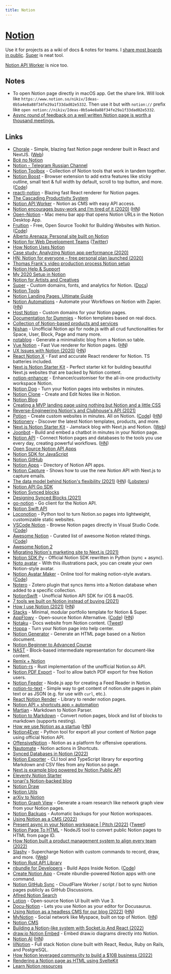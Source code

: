 ```yaml
---
title: Notion
---
```


# [Notion](https://www.notion.so)

Use it for projects as a wiki of docs & notes for teams. I [share most boards in public](../sharing/my-notion.md). [Super](https://super.so/) is neat tool.

[Notion API Worker](https://github.com/splitbee/notion-api-worker) is nice too.

## Notes

- To open Notion page directly in macOS app. Get the share link. Will look like `https://www.notion.so/nikiv/Ideas-0b5a4e8a88f34fe29a1f33dad02e5332`. Then use it but with `notion://` prefix like `open notion://nikiv/Ideas-0b5a4e8a88f34fe29a1f33dad02e5332`.
- [Async round of feedback on a well written Notion page is worth a thousand meetings.](https://twitter.com/linuz90/status/1440275848200802310)

## Links

- [Chorale](https://github.com/samwightt/chorale-renderer) - Simple, blazing fast Notion page renderer built in React and NextJS. ([Web](https://chorale.app/))
- [Всё по Notion](https://www.notion.so/Notion-f28f32adbfde4e4695c60587262e1044)
- [Notion - Telegram Russian Channel](https://t.me/notiongo)
- [Notion Toolbox](https://github.com/kevinjalbert/notion-toolbox) - Collection of Notion tools that work in tandem together.
- [Notion Boost](https://gourav.io/notion-boost) - Browser extension to add extra features like sticky outline, small text & full width by default, scroll to top button, and more. ([Code](https://github.com/GorvGoyl/Notion-Boost-browser-extension))
- [reacti-notion](https://github.com/splitbee/react-notion) - Blazing fast React renderer for Notion pages.
- [The Cascading Productivity System](https://jmulholland.com/cascading-productivity-system/)
- [Notion API Worker](https://github.com/splitbee/notion-api-worker) - Notion as CMS with easy API access.
- [Notion encourages busy-work and I’m tired of it (2020)](https://medium.com/diesdas-direct/notion-encourages-busy-work-and-im-tired-of-it-b1e049edb663) ([HN](https://news.ycombinator.com/item?id=23050204))
- [Open-Notion](https://github.com/neversitdull/Open-Notion) - Mac menu bar app that opens Notion URLs in the Notion Desktop App.
- [Fruition](https://fruitionsite.com/) - Free, Open Source Toolkit for Building Websites with Notion. ([Code](https://github.com/stephenou/fruitionsite))
- [Alberto Arenaza: Personal site built on Notion](https://albertoarenaza.com/)
- [Notion for Web Development Teams](https://css-tricks.com/video-screencasts/186-notion-for-web-development-teams/) ([Twitter](https://twitter.com/chriscoyier/status/1260991618716274689))
- [How Notion Uses Notion](https://www.notion.so/How-Notion-Uses-Notion-616f41d2f5124f3185cf1c36d267c07e)
- [Case study: Analyzing Notion app performance (2020)](https://3perf.com/blog/notion/)
- [HN: Notion for everyone – free personal plan launched (2020)](https://news.ycombinator.com/item?id=23236786)
- [Thomas Frank's video production process Notion setup](https://www.notion.so/customers/thomasfrank)
- [Notion Help & Support](https://www.notion.so/Help-Support-e040febf70a94950b8620e6f00005004)
- [My 2020 Setup in Notion](https://joeyabanks.io/notes/my-2020-setup-in-notion)
- [Notion for Artists and Creatives](https://flowarte.com/notion-for-artists-and-creatives/)
- [Super](https://super.so/) - Custom domains, fonts, and analytics for Notion. ([Docs](https://docs.super.so/))
- [Notion Tools](https://www.notion.so/Notion-Tools-25d054da911344199cdf403cc04f317c)
- [Notion Landing Pages, Ultimate Guide](https://optemization.com/notion-landing-page-guide)
- [Notion Automations](https://notion-automations.com/) - Automate your Workflows on Notion with Zapier. ([HN](https://news.ycombinator.com/item?id=24931344))
- [Host Notion](https://www.hostnotion.co/) - Custom domains for your Notion pages.
- [Documentation for Dummies](https://air.inc/blog/documentation-for-dummies-notion-templates-for-early-stage-startups) - Notion templates based on real docs.
- [Collection of Notion-based products and services](https://www.notion.so/Ultimate-Notion-collection-27cf98d2ed1c42f9a188990d0e36bf0a)
- [Nishan](https://github.com/Nishan-Open-Source/Nishan) - Unofficial Notion api for node.js with all crud functionalities for Space, User, Block, Page and many more.
- [notablog](https://github.com/dragonman225/notablog) - Generate a minimalistic blog from a Notion.so table.
- [Vue Notion](https://github.com/janniks/vue-notion) - Fast Vue renderer for Notion pages. ([HN](https://news.ycombinator.com/item?id=25505604))
- [UX Issues with Notion (2020)](https://telegra.ph/Notion-is-a-UX-Disaster-12-23) ([HN](https://news.ycombinator.com/item?id=25521487))
- [React Notion X](https://github.com/NotionX/react-notion-x) - Fast and accurate React renderer for Notion. TS batteries included.
- [Next.js Notion Starter Kit](https://github.com/transitive-bullshit/nextjs-notion-starter-kit) - Perfect starter kit for building beautiful Next.js websites that are backed by Notion content.
- [notion-enhancer](https://github.com/notion-enhancer/notion-enhancer) - Enhancer/customiser for the all-in-one productivity workspace Notion.
- [Notion Dog](https://github.com/notiondog/notion.dog) - Turn your Notion pages into websites in minutes.
- [Notion Clone](https://github.com/konstantinmuenster/notion-clone) - Create and Edit Notes like in Notion.
- [Notion Blog](https://www.notion.so/blog)
- [Creating a MVP landing page using nothing but Notion and a little CSS](https://noahbragg.com/blog/how-i-created-my-landing-page)
- [Reverse-Engineering Notion's and Clubhouse's API (2021)](https://www.youtube.com/watch?v=h6rpahb8_nk)
- [Potion](https://www.potion.so/) - Create custom websites in minutes. All on Notion. ([Code](https://github.com/benborgers/potion)) ([HN](https://news.ycombinator.com/item?id=28946723))
- [Notionery](https://www.notionery.com/) - Discover the latest Notion templates, products, and more.
- [Next.js Notion Starter Kit](https://github.com/wzulfikar/nextjs-notion) - Jamstack blog with Next.js and Notion. ([Web](https://wzulfikar.com/))
- [Joonbot](https://www.joonbot.com/chatbot-in-notion/) - Build and embed a chatbot in minutes in your Notion page.
- [Notion API](https://developers.notion.com/) - Connect Notion pages and databases to the tools you use every day, creating powerful workflows. ([HN](https://news.ycombinator.com/item?id=27144566))
- [Open Source Notion API Apps](https://github.com/MaaxGr/open-source-notionapi-apps)
- [Notion SDK for JavaScript](https://github.com/makenotion/notion-sdk-js)
- [Notion GitHub](https://github.com/makenotion)
- [Notion Apps](https://www.notionapps.xyz/) - Directory of Notion API apps.
- [Notion Capture](https://github.com/btahir/notion-capture) - Shows how to use the new Notion API with Next.js to capture emails.
- [The data model behind Notion's flexibility (2021)](https://www.notion.so/blog/data-model-behind-notion) ([HN](https://news.ycombinator.com/item?id=27200177)) ([Lobsters](https://lobste.rs/s/y11kqf/data_model_behind_notion_s_flexibility))
- [Notion API Go SDK](https://github.com/jomei/notionapi)
- [Notion Synced blocks](https://www.notion.so/Synced-blocks-beta-a06081bfe98d4fb0b8ec0dd92e4cfcec)
- [Designing Synced Blocks (2021)](https://www.notion.so/blog/designing-synced-blocks)
- [go-notion](https://github.com/dstotijn/go-notion) - Go client for the Notion API.
- [Notion Swift API](https://github.com/noppefoxwolf/notion)
- [Loconotion](https://github.com/leoncvlt/loconotion) - Python tool to turn Notion.so pages into lightweight, customizable static websites.
- [VSCode Notion](https://marketplace.visualstudio.com/items?itemName=frenco.vscode-notion) - Browse Notion pages directly in Visual Studio Code. ([Code](https://github.com/frencojobs/vscode-notion))
- [Awesome Notion](https://www.awesomenotion.space/) - Curated list of awesome Notion related things. ([Code](https://github.com/mnismt/awesome-notion-site))
- [Awesome Notion 2](https://github.com/spencerpauly/awesome-notion)
- [Migrating Notion's marketing site to Next.js (2021)](https://www.notion.so/blog/migrating-notion-marketing-to-next-js)
- [Notion SDK Py](https://github.com/ramnes/notion-sdk-py) - Official Notion SDK rewritten in Python (sync + async).
- [Noto avatar](https://abstractlab.gumroad.com/l/noto-avatar) - With this illustrations pack, you can create your own Notion-style avatar.
- [Notion Avatar Maker](https://notion-avatar.vercel.app/) - Online tool for making notion-style avatars. ([Code](https://github.com/Mayandev/notion-avatar))
- [Notero](https://github.com/dvanoni/notero) - Zotero plugin that syncs items into a Notion database when added to a specific collection.
- [NotionSwift](https://github.com/chojnac/NotionSwift) - Unofficial Notion API SDK for iOS & macOS.
- [7 tools we built on Notion instead of buying (2021)](https://www.notion.so/blog/7-tools-we-built-on-notion)
- [How I use Notion (2021)](https://reasonabledeviations.com/2021/09/18/how-i-use-notion/) ([HN](https://news.ycombinator.com/item?id=29195417))
- [Stacks](https://stacks.super.site/) - Minimal, modular portfolio template for Notion & Super.
- [AppFlowy](https://www.appflowy.io/) - Open-source Notion Alternative. ([Code](https://github.com/AppFlowy-IO/appflowy)) ([HN](https://news.ycombinator.com/item?id=29234805))
- [Notaku](https://notaku.website/) - Docs website from Notion content. ([Tweet](https://twitter.com/__morse/status/1461738430698860544))
- [Hoppa](https://gethoppa.com/) - Turn your Notion page into help center.
- [Notion Generator](https://github.com/Mathspy/notion-generator) - Generate an HTML page based on a Notion document.
- [Notion Beginner to Advanced Course](https://easlo.notion.site/Notion-Beginner-to-Advanced-8a492960b049433289c4a8d362204d20)
- [NAST](https://github.com/dragonman225/nast) - Block-based intermediate representation for document-like content.
- [Remix + Notion](https://github.com/onspaceship/remotion)
- [Notion-rs](https://github.com/jkelleyrtp/notion-rs) - Rust implementation of the unofficial Notion.so API.
- [Notion PDF Export](https://github.com/ganeshh123/notion-pdf-export) - Tool to allow batch PDF export for free Notion users.
- [Notion Feeder](https://github.com/ravgeetdhillon/notion-feeder) - Node.js app for creating a Feed Reader in Notion.
- [notion-to-text](https://github.com/pirafrank/notion-to-text) - Simple way to get content of notion.site pages in plain text or as JSON (e.g. for use with `curl`, etc.).
- [React Notion Render](https://github.com/9gustin/react-notion-render) - Library to render notion pages.
- [Notion API + shortcuts app = automation](https://www.reddit.com/r/Notion/comments/sopej7/notion_api_shortcuts_app_automation/)
- [Martian](https://github.com/instantish/martian) - Markdown to Notion Parser.
- [Notion to Markdown](https://github.com/souvikinator/notion-to-md) - Convert notion pages, block and list of blocks to markdown (supports nesting).
- [How we use Notion as a startup](https://www.kopa.co/blog/posts/how-we-use-notion-as-a-startup) ([HN](https://news.ycombinator.com/item?id=30392849))
- [Notion4Ever](https://github.com/MerkulovDaniil/notion4ever) - Python tool for export all your content of Notion page using official Notion API.
- [OffensiveNotion](https://github.com/mttaggart/OffensiveNotion) - Notion as a platform for offensive operations.
- [Nautomate](https://www.nautomate.app/) - Notion actions in Shortcuts.
- [Synced Databases in Notion (2022)](https://www.notion.so/blog/synced-databases)
- [Notion Exporter](https://github.com/yannbolliger/notion-exporter) - CLI tool and TypeScript library for exporting Markdown and CSV files from any Notion.so page.
- [Next.js example blog powered by Notion Public API](https://github.com/samuelkraft/notion-blog-nextjs)
- [Eleventy Notion Starter](https://github.com/thiagomgd/eleventy_notion_starter)
- [tonari's Notion-backed blog](https://github.com/tonarino/blog)
- [Notion Draw](https://github.com/nickzuber/notion-draw)
- [Notion Utils](https://github.com/iansinnott/notion-utils)
- [arXiv to Notion](https://github.com/wangjksjtu/arxiv2notionplus)
- [Notion Graph View](https://github.com/stevedsun/notion-graph-view) - Generate a roam research like network graph view from your Notion pages.
- [Notion Backups](https://github.com/notionblog/notion-backups) - Automatic backups for your Notion workspaces.
- [Using Notion as a CMS (2022)](https://www.thisdot.co/blog/using-notion-as-a-cms)
- [Present async in your Notion workspace | Pitch (2022)](https://pitch.com/blog/present-async-in-your-notion-workspace) ([Tweet](https://twitter.com/Pitch/status/1524314985039646720))
- [Notion Page To HTML](https://github.com/asnunes/notion-page-to-html) - NodeJS tool to convert public Notion pages to HTML from page ID.
- [How Notion built a product management system to align every team (2022)](https://www.notion.so/blog/notion-product-management-system-align-every-team)
- [Slashy](https://github.com/alyssaxuu/slashy) - Supercharge Notion with custom commands to record, draw, and more. ([Web](https://slashy.app/))
- [Notion Rust API Library](https://github.com/jakeswenson/notion)
- [nbundle for Developers](https://developers.nbundle.com/) - Build Apps Inside Notion. ([Code](https://github.com/nbundle/example))
- [Create Notion App](https://github.com/nbundle/create-notion-app) - Create nbundle-powered Notion apps with one command.
- [Notion GitHub Sync](https://github.com/the-guild-org/notion-github-sync) - CloudFlare Worker / script / bot to sync Notion pages publicly as GitHub Discussions.
- [Aflred Notion Search](https://github.com/wrjlewis/notion-search-alfred-workflow)
- [Lotion](https://github.com/Dashibase/lotion) - Open-source Notion UI built with Vue 3.
- [Docu-Notion](https://github.com/sillsdev/docu-notion) - Lets you use Notion as your editor for Docusaurus.
- [Using Notion as a headless CMS for our blog (2022)](https://datanarratives.com/blog/notion-headless-cms/) ([HN](https://news.ycombinator.com/item?id=33121628))
- [MyNotion](https://mynotion.space/) - Social network like Myspace, built on top of Notion. ([HN](https://news.ycombinator.com/item?id=33218888))
- [Notion CMS](https://github.com/n6g7/notion-cms)
- [Building a Notion-like system with Socket.io And React (2022)](https://dev.to/novu/building-a-notion-like-system-with-socketio-and-react-1hjg)
- [draw.io Notion Embed](https://github.com/ivankahl/drawio-notion-embed) - Embed draw.io diagrams directly into Notion.
- [Notion AI](https://www.notion.so/product/ai) ([HN](https://news.ycombinator.com/item?id=33623201))
- [lilNotion](https://github.com/brandonfang/lilnotion) - Full stack Notion clone built with React, Redux, Ruby on Rails, and PostgreSQL.
- [How Notion leveraged community to build a $10B business (2022)](https://www.youtube.com/watch?v=bY5KC9Gguz8)
- [Rendering a Notion page as HTML using SvelteKit](https://vega.rd.no/writing/website-for-2023)
- [Learn Notion resources](https://twitter.com/heyeaslo/status/1607201083427852289)
